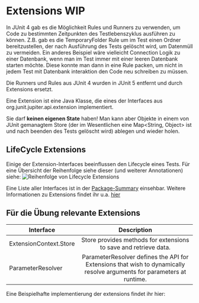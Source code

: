 # Extensions WIP

In JUnit 4 gab es die Möglichkeit Rules und Runners zu verwenden, um Code zu bestimmten Zeitpunkten des Testlebenszyklus ausführen zu können. Z.B. gab es die TemporaryFolder Rule um im Test einen Ordner bereitzustellen, der nach Ausführung des Tests gelöscht wird, um Datenmüll zu vermeiden. Ein anderes Beispiel wäre vielleicht Connection Logik zu einer Datenbank, wenn man im Test immer mit einer leeren Datenbank starten möchte. Diese konnte man dann in eine Rule packen, um nicht in jedem Test mit Datenbank interaktion den Code neu schreiben zu müssen.

Die Runners und Rules aus JUnit 4 wurden in JUnit 5 entfernt und durch Extensions ersetzt.

Eine Extension ist eine Java Klasse, die eines der Interfaces aus org.junit.jupiter.api.extension implementiert.

Sie darf **keinen eigenen State** haben! Man kann aber Objekte in einem von JUnit gemanagtem Store (der im Wesentlichen eine Map<String, Object> ist und nach beenden des Tests gelöscht wird) ablegen und wieder holen.

## LifeCycle Extensions
Einige der Extension-Interfaces beeinflussen den Lifecycle eines Tests. Für eine Übersicht der Reihenfolge siehe dieser (und weiterer Annotationen) siehe:
![Reihenfolge von Lifecycle Extensions](https://junit.org/junit5/docs/current/user-guide/images/extensions_lifecycle.png)

Eine Liste aller Interfaces ist in der [Package-Summary](https://junit.org/junit5/docs/5.0.3/api/org/junit/jupiter/api/extension/package-summary.html) einsehbar.
Weitere Informationen zu Extensions findet ihr u.a. [hier](https://junit.org/junit5/docs/current/user-guide/#extensions)

## Für die Übung relevante Extensions
| Interface | Description |
| ---------- |:----------:|
| ExtensionContext.Store | Store provides methods for extensions to save and retrieve data. |
| ParameterResolver | ParameterResolver defines the API for Extensions that wish to dynamically resolve arguments for parameters at runtime. |

Eine Beispielhafte implementierung der extensions findet ihr hier: